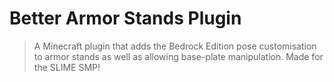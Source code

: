 # Better Armor Stands Plugin

> A Minecraft plugin that adds the Bedrock Edition pose customisation to armor stands as well as allowing base-plate manipulation. Made for the SLIME SMP!
